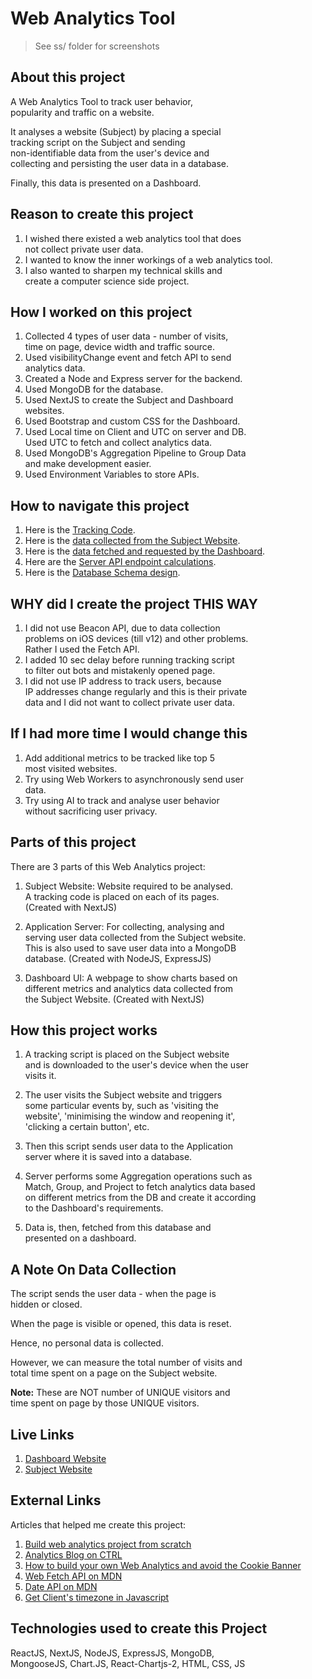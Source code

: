 # Web Analytics Tool

> See ss/ folder for screenshots

## About this project
A Web Analytics Tool to track user behavior,  
popularity and traffic on a website.

It analyses a website (Subject) by placing a special  
tracking script on the Subject and sending  
non-identifiable data from the user's device and  
collecting and persisting the user data in a database.

Finally, this data is presented on a Dashboard.

## Reason to create this project
1. I wished there existed a web analytics tool that does  
not collect private user data.  
2. I wanted to know the inner workings of a web analytics tool.  
3. I also wanted to sharpen my technical skills and  
create a computer science side project.  

## How I worked on this project
1. Collected 4 types of user data - number of visits,  
time on page, device width and traffic source.  
2. Used visibilityChange event and fetch API to send  
analytics data.  
3. Created a Node and Express server for the backend.  
4. Used MongoDB for the database.  
5. Used NextJS to create the Subject and Dashboard  
websites.  
6. Used Bootstrap and custom CSS for the Dashboard.  
7. Used Local time on Client and UTC on server and DB.  
Used UTC to fetch and collect analytics data.  
8. Used MongoDB's Aggregation Pipeline to Group Data  
and make development easier.  
9. Used Environment Variables to store APIs.

## How to navigate this project
1. Here is the [Tracking Code](https://gist.github.com/snehil002/690df9e8d76b4005acde9b3ddbc85b8f).  
2. Here is the [data collected from the Subject Website](https://gist.github.com/snehil002/4771f49c1b5f4c08d45128fd4d92624a).  
3. Here is the [data fetched and requested by the Dashboard](https://gist.github.com/snehil002/8082be5ddc37ab840eea74da73d064a8).  
4. Here are the [Server API endpoint calculations](https://gist.github.com/snehil002/7eba630327d70435206b206b3cbcf38b).  
5. Here is the [Database Schema design](https://gist.github.com/snehil002/8a493d91acfca6ea9b346f8a0a08e12e).  

## WHY did I create the project THIS WAY
1. I did not use Beacon API, due to data collection  
problems on iOS devices (till v12) and other problems.  
Rather I used the Fetch API.  
2. I added 10 sec delay before running tracking script  
to filter out bots and mistakenly opened page.  
3. I did not use IP address to track users, because  
IP addresses change regularly and this is their private  
data and I did not want to collect private user data.

## If I had more time I would change this
1. Add additional metrics to be tracked like top 5  
most visited websites.  
2. Try using Web Workers to asynchronously send user  
data.  
3. Try using AI to track and analyse user behavior  
without sacrificing user privacy.  

## Parts of this project
There are 3 parts of this Web Analytics project:  

1. Subject Website: Website required to be analysed.  
A tracking code is placed on each of its pages.  
(Created with NextJS)  

2. Application Server: For collecting, analysing and  
serving user data collected from the Subject website.  
This is also used to save user data into a MongoDB  
database. (Created with NodeJS, ExpressJS)  

3. Dashboard UI: A webpage to show charts based on  
different metrics and analytics data collected from  
the Subject Website. (Created with NextJS)  

## How this project works
1. A tracking script is placed on the Subject website  
and is downloaded to the user's device when the user  
visits it.  

2. The user visits the Subject website and triggers  
some particular events by, such as 'visiting the  
website', 'minimising the window and reopening it',  
'clicking a certain button', etc.  

3. Then this script sends user data to the Application  
server where it is saved into a database.  

4. Server performs some Aggregation operations such as  
Match, Group, and Project to fetch analytics data based  
on different metrics from the DB and create it according  
to the Dashboard's requirements.

5. Data is, then, fetched from this database and  
presented on a dashboard.

## A Note On Data Collection
The script sends the user data - when the page is  
hidden or closed.  

When the page is visible or opened, this data is reset.  

Hence, no personal data is collected.  

However, we can measure the total number of visits and  
total time spent on a page on the Subject website.  

**Note:** These are NOT number of UNIQUE visitors and  
time spent on page by those UNIQUE visitors.  

## Live Links  
1. [Dashboard Website](https://web-analytics-dashboard.vercel.app/)  
2. [Subject Website](https://web-analytics-subject.vercel.app/)  

## External Links
Articles that helped me create this project:  
1. [Build web analytics project from scratch](https://vmois.dev/build-web-analytics-project-from-scratch/)  
2. [Analytics Blog on CTRL](https://www.ctrl.blog/entry/ctrl-analytics.html)  
3. [How to build your own Web Analytics and avoid the Cookie Banner](https://bootcamp.uxdesign.cc/how-to-build-your-own-web-analytics-and-avoid-the-cookie-banner-8c50e8a3f7b6)  
4. [Web Fetch API on MDN](https://developer.mozilla.org/en-US/docs/Web/API/Fetch_API/Using_Fetch)  
5. [Date API on MDN](https://developer.mozilla.org/en-US/docs/Web/JavaScript/Reference/Global_Objects/Date)  
6. [Get Client's timezone in Javascript](https://stackoverflow.com/questions/1091372/getting-the-clients-time-zone-and-offset-in-javascript)  

## Technologies used to create this Project
ReactJS, NextJS, NodeJS, ExpressJS, MongoDB,  
MongooseJS, Chart.JS, React-Chartjs-2, HTML, CSS, JS
